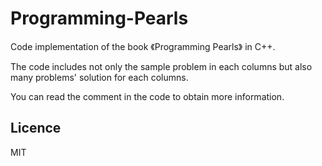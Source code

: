 # Programming-Pearls
Code implementation of the book 《Programming Pearls》 in C++.  

The code includes not only the sample problem in each columns but also many problems' solution for each columns.

You can read the comment in the code to obtain more information.

## Licence
MIT

